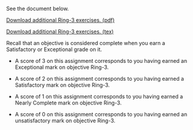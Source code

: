 See the document below.

[Download additional Ring-3 exercises. (pdf)](Ring-3.pdf)

[Download additional Ring-3 exercises. (tex)](Ring-3.tex)

Recall that an objective is considered complete when you earn a Satisfactory or Exceptional grade on it.

* A score of 3 on this assignment corresponds to you having earned an Exceptional mark on objective Ring-3.

* A score of 2 on this assignment corresponds to you having earned a Satisfactory mark on objective Ring-3.

* A score of 1 on this assignment corresponds to you having earned a Nearly Complete mark on objective Ring-3.

* A score of 0 on this assignment corresponds to you having earned an unsatisfactory mark on objective Ring-3.